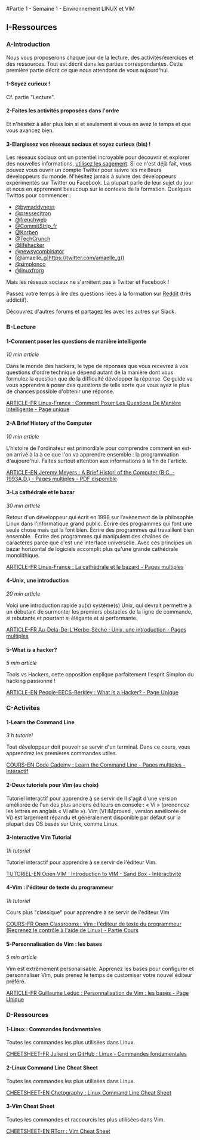 #Partie 1 - Semaine 1 - Environnement LINUX et VIM

## I-Ressources

### A-Introduction

Nous vous proposerons chaque jour de la lecture, des activités/exercices et des ressources. Tout est décrit dans les parties correspondantes. 
Cette première partie décrit ce que nous attendons de vous aujourd'hui.

#### 1-Soyez curieux !

Cf. partie "Lecture". 

#### 2-Faites les activités proposées dans l'ordre

Et n'hésitez à aller plus loin si et seulement si vous en avez le temps et que vous avancez bien.

#### 3-Elargissez vos réseaux sociaux et soyez curieux (bis) !

Les réseaux sociaux ont un potentiel incroyable pour découvrir et explorer des nouvelles informations, [utilisez les sagement](https://twitter.com/worddiction/status/571159049561083904).
Si ce n'est déjà fait, vous pouvez vous ouvrir un compte Twitter pour suivre les meilleurs développeurs du monde. N'hésitez jamais à suivre des développeurs expérimentés sur Twitter ou Facebook. La plupart parle de leur sujet du jour et nous en apprennent beaucoup sur le contexte de la formation. 
Quelques Twittos pour commencer :
* [@bymaddyness](https://twitter.com/bymaddyness)
* [@pressecitron](https://twitter.com/pressecitron)
* [@frenchweb](https://twitter.com/frenchweb)
* [@CommitStrip_fr](https://twitter.com/CommitStrip_fr)
* [@Korben](https://twitter.com/Korben)
* [@TechCrunch](https://twitter.com/TechCrunch)
* [@lifehacker](https://twitter.com/lifehacker)
* [@newsycombinator](https://twitter.com/newsycombinator)
* [@amaelle_g]https://twitter.com/amaelle_g()
* [@simplonco](https://twitter.com/simplonco)
* [@linuxfrorg](https://twitter.com/linuxfrorg)

Mais les réseaux sociaux ne s'arrêtent pas à Twitter et Facebook !

Passez votre temps à lire des questions liées à la formation sur [Reddit](https://www.reddit.com/) (très addictif).

Découvrez d'autres forums et partagez les avec les autres sur Slack.

### B-Lecture
#### 1-Comment poser les questions de manière intelligente
*10 min article*

Dans le monde des hackers, le type de réponses que vous recevrez à vos questions d'ordre technique dépend autant de la manière dont vous formulez la question que de la difficulté développer la réponse. Ce guide va vous apprendre à poser des questions de telle sorte que vous ayez le plus de chances possible d'obtenir une réponse. 

[ARTICLE-FR Linux-France : Comment Poser Les Questions De Manière Intelligente - Page unique](http://www.linux-france.org/article/these/smart-questions/smart-questions-fr.html)

#### 2-A Brief History of the Computer
*10 min article*

L'histoire de l'ordinateur est primordiale pour comprendre comment en est­on arrivé à la à ce que l'on va apprendre ensemble : la programmation d'aujourd'hui. Faites surtout attention aux informations à la fin de l'article. 

[ARTICLE-EN Jeremy Meyers : A Brief Histori of the Computer (B.C. - 1993A.D.) - Pages multiples - PDF disponible](http://www.jeremymeyers.com/comp/)

#### 3-La cathédrale et le bazar
*30 min article*

Retour d'un développeur qui écrit en 1998 sur l’avènement de la philosophie Linux dans l'informatique grand public. Écrire des programmes qui font une seule chose mais qui la font bien. Écrire des programmes qui travaillent bien ensemble. ­­ Écrire des programmes qui manipulent des chaînes de caractères parce que c'est une interface universelle. Avec ces principes un bazar horizontal de logiciels accomplit plus qu'une grande cathédrale monolithique. 

[ARTICLE-FR Linux-France : La cathédrale et le bazard - Pages multiples](http://www.linux-france.org/article/these/cathedrale-bazar/cathedrale-bazar.html)

#### 4-Unix, une introduction
*20 min article*

Voici une introduction rapide au(x) système(s) Unix, qui devrait permettre à un débutant de surmonter les premiers obstacles de la ligne de commande, si rebutante et pourtant si 
élégante et si performante. 

[ARTICLE-FR Au-Dela-De-L'Herbe-Sèche : Unix, une introduction - Pages multiples](http://www.audeladelherbeseche.fr/unix/index.html)

#### 5-What is a hacker?
*5 min article*

Tools vs Hackers, cette opposition explique parfaitement l'esprit Simplon du hacking passionné ! 

[ARTICLE-EN People-EECS-Berkley : What is a Hacker? - Page Unique](https://people.eecs.berkeley.edu/~bh/hacker.html)

### C-Activités

#### 1-Learn the Command Line
*3 h tutoriel*

Tout développeur doit pouvoir se servir d'un terminal. Dans ce cours, vous apprendrez les premières commandes utiles. 

[COURS-EN Code Cademy : Learn the Command Line - Pages multiples - Intéractif](https://www.codecademy.com/fr/learn/learn-the-command-line)

#### 2-Deux tutoriels pour Vim (au choix)

Tutoriel interactif pour apprendre à se servir de Il s'agit d'une version améliorée de l'un des plus anciens éditeurs en console : « Vi » (prononcez les lettres en anglais « ​Vi aille »). Vim (​VI iMproved​ , version améliorée de Vi) est largement répandu et généralement disponible par défaut sur la plupart des OS basés sur Unix, comme Linux. 

#### 3-Interactive Vim Tutorial

*1h tutoriel*

Tutoriel interactif pour apprendre à se servir de l'éditeur Vim.

[TUTORIEL-EN Open VIM : Introduction to VIM - Sand Box - Intéractivité](http://www.openvim.com/)

#### 4-Vim : l'éditeur de texte du programmeur
*1h tutoriel*

Cours plus "classique" pour apprendre à se servir de l'éditeur Vim

[COURS-FR Open Classrooms : Vim : l'éditeur de texte du programmeur (Reprenez le contrôle à l'aide de Linux) - Partie Cours]()

#### 5-Personnalisation de Vim : les bases
*5 min article*

Vim est extrêmement personalisable. Apprenez les bases pour configurer et personnaliser Vim, puis prenez le temps de customiser votre nouvel éditeur préféré. 

[ARTICLE-FR Guillaume Leduc : Personnalisation de Vim : les bases - Page Unique](https://www.guillaume-leduc.fr/personnalisation-vim-les-bases.html)

### D-Ressources
#### 1-Linux : Commandes fondamentales

Toutes les commandes les plus utilisées dans Linux.

[CHEETSHEET-FR Juliend on GitHub : Linux - Commandes fondamentales](http://juliend.github.io/linux-cheatsheet/)

#### 2-Linux Command Line Cheat Sheet

Toutes les commandes les plus utilisées dans Linux.

[CHEETSHEET-EN Chetography : Linux Command Line Cheat Sheet](https://www.cheatography.com/davechild/cheat-sheets/linux-command-line/)

#### 3-Vim Cheat Sheet

Toutes les commandes et raccourcis les plus utilisées dans Vim.

[CHEETSHEET-EN RTorr : Vim Cheat Sheet](https://vim.rtorr.com/)





